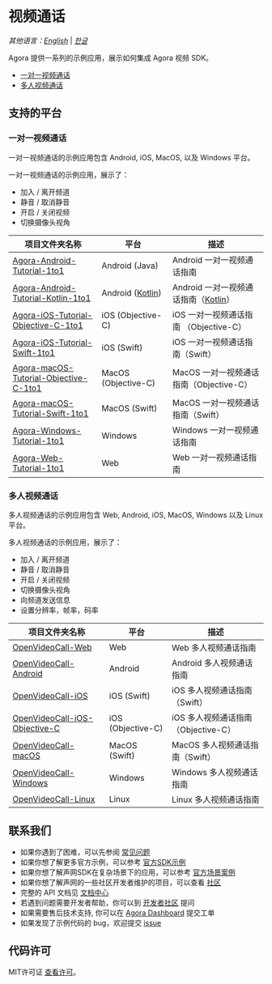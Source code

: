 # 视频通话

_其他语言：[English](README.md)_ | _[한글](README.kr.md)_

Agora 提供一系列的示例应用，展示如何集成 Agora 视频 SDK。

- [一对一视频通话](#1-to-1-video-calls)
- [多人视频通话](#group-video-calls)

## 支持的平台

### 一对一视频通话

一对一视频通话的示例应用包含 Android, iOS, MacOS, 以及 Windows 平台。

一对一视频通话的示例应用，展示了：

- 加入 / 离开频道
- 静音 / 取消静音
- 开启 / 关闭视频
- 切换摄像头视角


项目文件夹名称|平台|描述
---|---|---
[Agora-Android-Tutorial-1to1](./One-to-One-Video/Agora-Android-Tutorial-1to1)|Android (Java)|Android 一对一视频通话指南
[Agora-Android-Tutorial-Kotlin-1to1](./One-to-One-Video/Agora-Android-Tutorial-Kotlin-1to1)|Android ([Kotlin](https://developer.android.com/kotlin/))|Android 一对一视频通话指南（[Kotlin](https://developer.android.com/kotlin/)）
[Agora-iOS-Tutorial-Objective-C-1to1](./One-to-One-Video/Agora-iOS-Tutorial-Objective-C-1to1)|iOS (Objective-C)|iOS 一对一视频通话指南 （Objective-C）
[Agora-iOS-Tutorial-Swift-1to1](./One-to-One-Video/Agora-iOS-Tutorial-Swift-1to1)|iOS (Swift)|iOS 一对一视频通话指南（Swift）
[Agora-macOS-Tutorial-Objective-C-1to1](./One-to-One-Video/Agora-macOS-Tutorial-Objective-C-1to1)|MacOS (Objective-C) <img width=30/>|MacOS 一对一视频通话指南（Objective-C）
[Agora-macOS-Tutorial-Swift-1to1](./One-to-One-Video/Agora-macOS-Tutorial-Swift-1to1)|MacOS (Swift)|MacOS 一对一视频通话指南（Swift）
[Agora-Windows-Tutorial-1to1](./One-to-One-Video/Agora-Windows-Tutorial-1to1)|Windows|Windows 一对一视频通话指南
[Agora-Web-Tutorial-1to1](./One-to-One-Video/Agora-Web-Tutorial-1to1)|Web|Web 一对一视频通话指南

### 多人视频通话

多人视频通话的示例应用包含 Web, Android, iOS, MacOS, Windows 以及 Linux 平台。


多人视频通话的示例应用，展示了：

- 加入 / 离开频道
- 静音 / 取消静音
- 开启 / 关闭视频
- 切换摄像头视角
- 向频道发送信息
- 设置分辨率，帧率，码率

项目文件夹名称|平台|描述
---|---|---
[OpenVideoCall-Web](./Group-Video/OpenVideoCall-Web)|Web|Web 多人视频通话指南
[OpenVideoCall-Android](./Group-Video/OpenVideoCall-Android)|Android|Android 多人视频通话指南
[OpenVideoCall-iOS](./Group-Video/OpenVideoCall-iOS)|iOS (Swift)|iOS 多人视频通话指南（Swift）
[OpenVideoCall-iOS-Objective-C](./Group-Video/OpenVideoCall-iOS-Objective-C)|iOS (Objective-C)|iOS 多人视频通话指南（Objective-C）
[OpenVideoCall-macOS](./Group-Video/OpenVideoCall-macOS)|MacOS (Swift)|MacOS 多人视频通话指南（Swift）
[OpenVideoCall-Windows](./Group-Video/OpenVideoCall-Windows)|Windows|Windows 多人视频通话指南
[OpenVideoCall-Linux](./Group-Video/OpenVideoCall-Linux)|Linux|Linux 多人视频通话指南

## 联系我们

- 如果你遇到了困难，可以先参阅 [常见问题](https://docs.agora.io/cn/faq)
- 如果你想了解更多官方示例，可以参考 [官方SDK示例](https://github.com/AgoraIO)
- 如果你想了解声网SDK在复杂场景下的应用，可以参考 [官方场景案例](https://github.com/AgoraIO-usecase)
- 如果你想了解声网的一些社区开发者维护的项目，可以查看 [社区](https://github.com/AgoraIO-Community)
- 完整的 API 文档见 [文档中心](https://docs.agora.io/cn/)
- 若遇到问题需要开发者帮助，你可以到 [开发者社区](https://rtcdeveloper.com/) 提问
- 如果需要售后技术支持, 你可以在 [Agora Dashboard](https://dashboard.agora.io) 提交工单
- 如果发现了示例代码的 bug，欢迎提交 [issue](https://github.com/AgoraIO/Basic-Video-Call/issues)


## 代码许可

MIT许可证 [查看许可](LICENSE.md)。
